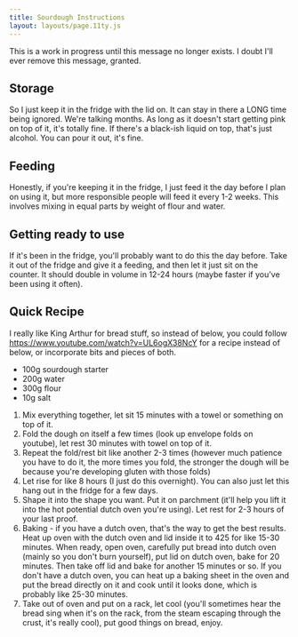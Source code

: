 ```yaml
---
title: Sourdough Instructions
layout: layouts/page.11ty.js
---
```


This is a work in progress until this message no longer exists. I doubt I'll ever remove this message, granted.

## Storage
So I just keep it in the fridge with the lid on. It can stay in there a LONG time being ignored. We're talking months. As long as it doesn't start getting pink on top of it, it's totally fine. If there's a black-ish liquid on top, that's just alcohol. You can pour it out, it's fine.

## Feeding
Honestly, if you're keeping it in the fridge, I just feed it the day before I plan on using it, but more responsible people will feed it every 1-2 weeks. This involves mixing in equal parts by weight of flour and water.

## Getting ready to use
If it's been in the fridge, you'll probably want to do this the day before. Take it out of the fridge and give it a feeding, and then let it just sit on the counter. It should double in volume in 12-24 hours (maybe faster if you've been using it often).

## Quick Recipe
I really like King Arthur for bread stuff, so instead of below, you could follow https://www.youtube.com/watch?v=UL6ogX38NcY for a recipe instead of below, or incorporate bits and pieces of both.

- 100g sourdough starter
- 200g water
- 300g flour
- 10g salt

1. Mix everything together, let sit 15 minutes with a towel or something on top of it.
2. Fold the dough on itself a few times (look up envelope folds on youtube), let rest 30 minutes with towel on top of it.
3. Repeat the fold/rest bit like another 2-3 times (however much patience you have to do it, the more times you fold, the stronger the dough will be because you're developing gluten with those folds)
4. Let rise for like 8 hours (I just do this overnight). You can also just let this hang out in the fridge for a few days.
5. Shape it into the shape you want. Put it on parchment (it'll help you lift it into the hot potential dutch oven you're using). Let rest for 2-3 hours of your last proof.
6. Baking - if you have a dutch oven, that's the way to get the best results. Heat up oven with the dutch oven and lid inside it to 425 for like 15-30 minutes. When ready, open oven, carefully put bread into dutch oven (mainly so you don't burn yourself), put lid on dutch oven, bake for 20 minutes. Then take off lid and bake for another 15 minutes or so. If you don't have a dutch oven, you can heat up a baking sheet in the oven and put the bread directly on it and cook until it looks done, which is probably like 25-30 minutes.
7. Take out of oven and put on a rack, let cool (you'll sometimes hear the bread sing when it's on the rack, from the steam escaping through the crust, it's really cool), put good things on bread, enjoy.